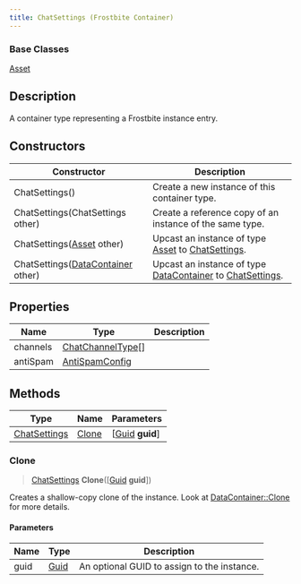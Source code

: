 ```yaml
---
title: ChatSettings (Frostbite Container)
---
```

### Base Classes

[Asset](Asset)

## Description

A container type representing a Frostbite instance entry.

## Constructors

| Constructor                                                             | Description                                                                                                     |
| ----------------------------------------------------------------------- | --------------------------------------------------------------------------------------------------------------- |
| ChatSettings()                                                          | Create a new instance of this container type.                                                                   |
| ChatSettings(ChatSettings other)                                        | Create a reference copy of an instance of the same type.                                                        |
| ChatSettings([Asset](Asset) other)                                      | Upcast an instance of type [Asset](Asset) to [ChatSettings](ChatSettings).                                      |
| ChatSettings([DataContainer](/vext/ref/cls/shr/datacontainer) other) | Upcast an instance of type [DataContainer](/vext/ref/cls/shr/datacontainer) to [ChatSettings](ChatSettings). |

## Properties

| Name     | Type                                   | Description |
| -------- | -------------------------------------- | ----------- |
| channels | [ChatChannelType](ChatChannelType)\[\] |             |
| antiSpam | [AntiSpamConfig](AntiSpamConfig)       |             |

## Methods

| Type                         | Name            | Parameters                                     |
| ---------------------------- | --------------- | ---------------------------------------------- |
| [ChatSettings](ChatSettings) | [Clone](#clone) | \[[Guid](/vext/ref/cls/shr/guid) **guid**\] |

### Clone

> [ChatSettings](ChatSettings) **Clone**(\[[Guid](/vext/ref/cls/shr/guid) **guid**\])

Creates a shallow-copy clone of the instance. Look at [DataContainer::Clone](/vext/ref/cls/shr/datacontainer#clone) for more details.

#### Parameters

| Name | Type         | Description                                 |
| ---- | ------------ | ------------------------------------------- |
| guid | [Guid](Guid) | An optional GUID to assign to the instance. |
